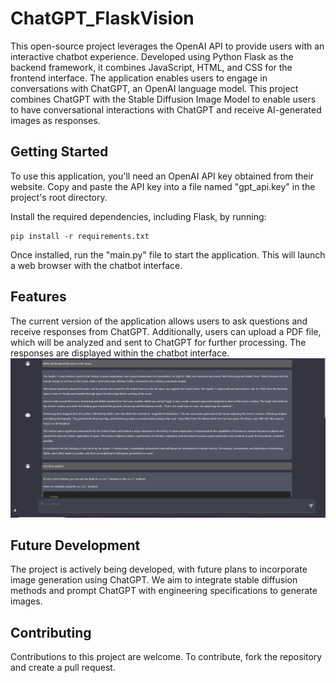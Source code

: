 # ChatGPT_FlaskVision

This open-source project leverages the OpenAI API to provide users with an interactive chatbot experience. Developed using Python Flask as the backend framework, it combines JavaScript, HTML, and CSS for the frontend interface. The application enables users to engage in conversations with ChatGPT, an OpenAI language model.
This project combines ChatGPT with the Stable Diffusion Image Model to enable users to have conversational interactions with ChatGPT and receive AI-generated images as responses.

## Getting Started
To use this application, you'll need an OpenAI API key obtained from their website. Copy and paste the API key into a file named "gpt_api.key" in the project's root directory.

Install the required dependencies, including Flask, by running:
```
pip install -r requirements.txt
```

Once installed, run the "main.py" file to start the application. This will launch a web browser with the chatbot interface.

## Features
The current version of the application allows users to ask questions and receive responses from ChatGPT. Additionally, users can upload a PDF file, which will be analyzed and sent to ChatGPT for further processing. The responses are displayed within the chatbot interface.
![alt text](/IMAGES/interface.png)

## Future Development
The project is actively being developed, with future plans to incorporate image generation using ChatGPT. We aim to integrate stable diffusion methods and prompt ChatGPT with engineering specifications to generate images.

## Contributing
Contributions to this project are welcome. To contribute, fork the repository and create a pull request.


